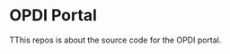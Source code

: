 
# OPDI Portal

<!-- badges: start -->
<!-- badges: end -->

TThis repos is about the source code for the OPDI portal.

